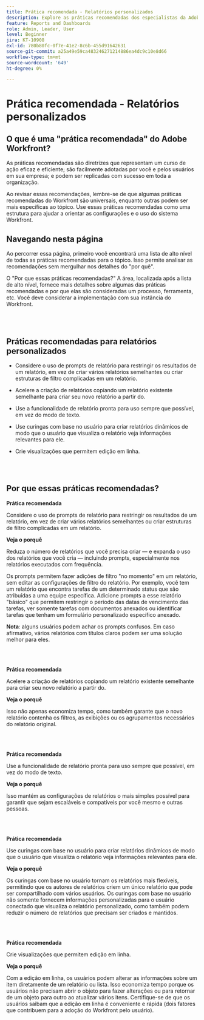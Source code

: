 ```yaml
---
title: Prática recomendada - Relatórios personalizados
description: Explore as práticas recomendadas dos especialistas da Adobe Workfront para configurar, gerenciar e usar os relatórios personalizados da Workfront.
feature: Reports and Dashboards
role: Admin, Leader, User
level: Beginner
jira: KT-10908
exl-id: 780b80fc-0f7e-41e2-8c6b-455d91642631
source-git-commit: a25a49e59ca483246271214886ea4dc9c10e8d66
workflow-type: tm+mt
source-wordcount: '649'
ht-degree: 0%

---
```


# Prática recomendada - Relatórios personalizados

## O que é uma &quot;prática recomendada&quot; do Adobe Workfront?

As práticas recomendadas são diretrizes que representam um curso de ação eficaz e eficiente; são facilmente adotadas por você e pelos usuários em sua empresa; e podem ser replicadas com sucesso em toda a organização.

Ao revisar essas recomendações, lembre-se de que algumas práticas recomendadas do Workfront são universais, enquanto outras podem ser mais específicas ao tópico. Use essas práticas recomendadas como uma estrutura para ajudar a orientar as configurações e o uso do sistema Workfront.

## Navegando nesta página

Ao percorrer essa página, primeiro você encontrará uma lista de alto nível de todas as práticas recomendadas para o tópico. Isso permite analisar as recomendações sem mergulhar nos detalhes do &quot;por quê&quot;.

O &quot;Por que essas práticas recomendadas?&quot; A área, localizada após a lista de alto nível, fornece mais detalhes sobre algumas das práticas recomendadas e por que elas são consideradas um processo, ferramenta, etc. Você deve considerar a implementação com sua instância do Workfront.

</br>
</br>

## Práticas recomendadas para relatórios personalizados

* Considere o uso de prompts de relatório para restringir os resultados de um relatório, em vez de criar vários relatórios semelhantes ou criar estruturas de filtro complicadas em um relatório.

* Acelere a criação de relatórios copiando um relatório existente semelhante para criar seu novo relatório a partir do.

* Use a funcionalidade de relatório pronta para uso sempre que possível, em vez do modo de texto.

* Use curingas com base no usuário para criar relatórios dinâmicos de modo que o usuário que visualiza o relatório veja informações relevantes para ele.

* Crie visualizações que permitem edição em linha.

</br>
</br>


## Por que essas práticas recomendadas?

**Prática recomendada**

Considere o uso de prompts de relatório para restringir os resultados de um relatório, em vez de criar vários relatórios semelhantes ou criar estruturas de filtro complicadas em um relatório.


**Veja o porquê**

Reduza o número de relatórios que você precisa criar — e expanda o uso dos relatórios que você cria — incluindo prompts, especialmente nos relatórios executados com frequência.

Os prompts permitem fazer adições de filtro &quot;no momento&quot; em um relatório, sem editar as configurações de filtro do relatório. Por exemplo, você tem um relatório que encontra tarefas de um determinado status que são atribuídas a uma equipe específica. Adicione prompts a esse relatório &quot;básico&quot; que permitem restringir o período das datas de vencimento das tarefas, ver somente tarefas com documentos anexados ou identificar tarefas que tenham um formulário personalizado específico anexado.


**Nota**: alguns usuários podem achar os prompts confusos. Em caso afirmativo, vários relatórios com títulos claros podem ser uma solução melhor para eles.


</br>
</br>

**Prática recomendada**

Acelere a criação de relatórios copiando um relatório existente semelhante para criar seu novo relatório a partir do.

**Veja o porquê**

Isso não apenas economiza tempo, como também garante que o novo relatório contenha os filtros, as exibições ou os agrupamentos necessários do relatório original.

</br>
</br>

**Prática recomendada**

Use a funcionalidade de relatório pronta para uso sempre que possível, em vez do modo de texto.

**Veja o porquê**

Isso mantém as configurações de relatórios o mais simples possível para garantir que sejam escaláveis e compatíveis por você mesmo e outras pessoas.

</br>
</br>

**Prática recomendada**

Use curingas com base no usuário para criar relatórios dinâmicos de modo que o usuário que visualiza o relatório veja informações relevantes para ele.

**Veja o porquê**

Os curingas com base no usuário tornam os relatórios mais flexíveis, permitindo que os autores de relatórios criem um único relatório que pode ser compartilhado com vários usuários. Os curingas com base no usuário não somente fornecem informações personalizadas para o usuário conectado que visualiza o relatório personalizado, como também podem reduzir o número de relatórios que precisam ser criados e mantidos.

</br>
</br>

**Prática recomendada**

Crie visualizações que permitem edição em linha.

**Veja o porquê**

Com a edição em linha, os usuários podem alterar as informações sobre um item diretamente de um relatório ou lista. Isso economiza tempo porque os usuários não precisam abrir o objeto para fazer alterações ou para retornar de um objeto para outro ao atualizar vários itens. Certifique-se de que os usuários saibam que a edição em linha é conveniente e rápida (dois fatores que contribuem para a adoção do Workfront pelo usuário).
